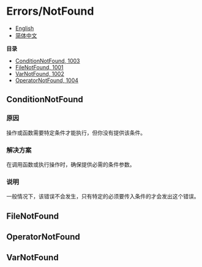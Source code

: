 # Errors/NotFound
- [English](README.md)
- [简体中文](README.zh-CN.md)

**目录**
- [ConditionNotFound, 1003](#conditionnotfound)
- [FileNotFound, 1001](#filenotfound)
- [VarNotFound, 1002](#varnotfound)
- [OperatorNotFound, 1004](#operatornotfound)

## ConditionNotFound
### 原因
操作或函数需要特定条件才能执行，但你没有提供该条件。

### 解决方案
在调用函数或执行操作时，确保提供必需的条件参数。

### 说明
一般情况下，该错误不会发生，只有特定的必须要传入条件的才会发出这个错误。

## FileNotFound

## OperatorNotFound

## VarNotFound



